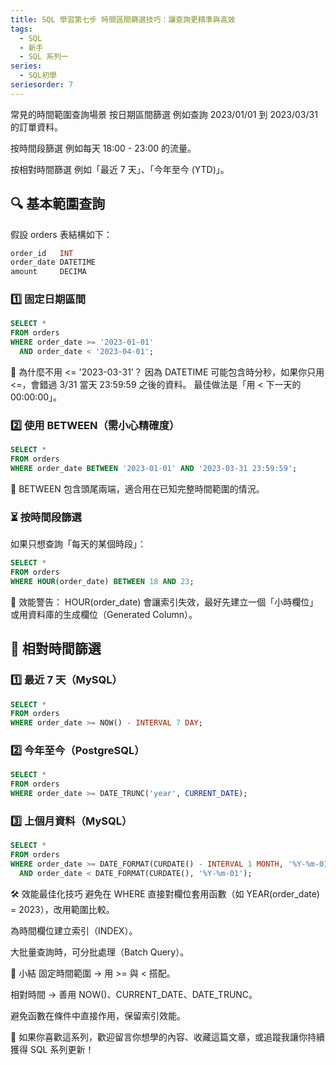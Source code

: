 ```yaml
---
title: SQL 學習第七步 時間區間篩選技巧：讓查詢更精準與高效
tags:
  - SQL
  - 新手
  - SQL 系列一
series:
  - SQL初學
seriesorder: 7
---
```

常見的時間範圍查詢場景
按日期區間篩選
例如查詢 2023/01/01 到 2023/03/31 的訂單資料。

按時間段篩選
例如每天 18:00 - 23:00 的流量。

按相對時間篩選
例如「最近 7 天」、「今年至今 (YTD)」。

## 🔍 基本範圍查詢
假設 orders 表結構如下：

``` sql
order_id   INT
order_date DATETIME
amount     DECIMA
```
### 1️⃣ 固定日期區間

```sql
SELECT *
FROM orders
WHERE order_date >= '2023-01-01'
  AND order_date < '2023-04-01';
```
📌 為什麼不用 <= '2023-03-31'？
因為 DATETIME 可能包含時分秒，如果你只用 <=，會錯過 3/31 當天 23:59:59 之後的資料。
最佳做法是「用 < 下一天的 00:00:00」。

### 2️⃣ 使用 BETWEEN（需小心精確度）

```sql
SELECT *
FROM orders
WHERE order_date BETWEEN '2023-01-01' AND '2023-03-31 23:59:59';
```
📌 BETWEEN 包含頭尾兩端，適合用在已知完整時間範圍的情況。

### ⏳ 按時間段篩選
如果只想查詢「每天的某個時段」：

```sql
SELECT *
FROM orders
WHERE HOUR(order_date) BETWEEN 18 AND 23;
```
📌 效能警告：
HOUR(order_date) 會讓索引失效，最好先建立一個「小時欄位」或用資料庫的生成欄位（Generated Column）。

## 📅 相對時間篩選
### 1️⃣ 最近 7 天（MySQL）

```sql
SELECT *
FROM orders
WHERE order_date >= NOW() - INTERVAL 7 DAY;
```
### 2️⃣ 今年至今（PostgreSQL）

```sql
SELECT *
FROM orders
WHERE order_date >= DATE_TRUNC('year', CURRENT_DATE);
```
### 3️⃣ 上個月資料（MySQL）

```sql
SELECT *
FROM orders
WHERE order_date >= DATE_FORMAT(CURDATE() - INTERVAL 1 MONTH, '%Y-%m-01')
  AND order_date < DATE_FORMAT(CURDATE(), '%Y-%m-01');
```
🛠 效能最佳化技巧
避免在 WHERE 直接對欄位套用函數（如 YEAR(order_date) = 2023），改用範圍比較。

為時間欄位建立索引（INDEX）。

大批量查詢時，可分批處理（Batch Query）。

📌 小結
固定時間範圍 → 用 >= 與 < 搭配。

相對時間 → 善用 NOW()、CURRENT_DATE、DATE_TRUNC。

避免函數在條件中直接作用，保留索引效能。

📌 如果你喜歡這系列，歡迎留言你想學的內容、收藏這篇文章，或追蹤我讓你持續獲得 SQL 系列更新！